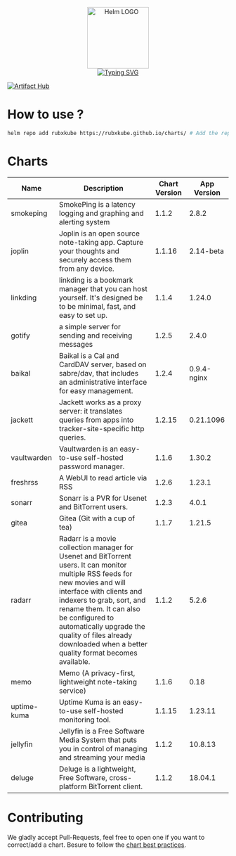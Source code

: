 <p align="center">
    <img src="https://helm.sh/img/helm.svg" width="140px" alt="Helm LOGO"/>
    <br>
    <a href="https://rubxkube.github.io/charts/"><img src="https://readme-typing-svg.herokuapp.com?font=Fira+Code&pause=1000&color=0F1689&background=FFFFFF00&center=true&vCenter=true&width=435&lines=QJOLY's+Chart+Repository;rubxkube.github.io%2Fhelm-charts;+Feel+free+to+contribute" alt="Typing SVG" /></a>
</p>

[![Artifact Hub](https://img.shields.io/endpoint?url=https://artifacthub.io/badge/repository/rubxkube)](https://artifacthub.io/packages/search?repo=rubxkube)

# How to use ? 

```bash
helm repo add rubxkube https://rubxkube.github.io/charts/ # Add the repo to your helm
```

# Charts

| Name  | Description | Chart Version | App Version |
|-------|-------------|---------------|-------------|
| smokeping | SmokePing is a latency logging and graphing and alerting system | 1.1.2 | 2.8.2 |
| joplin | Joplin is an open source note-taking app. Capture your thoughts and securely access them from any device. | 1.1.16 | 2.14-beta |
| linkding | linkding is a bookmark manager that you can host yourself. It's designed be to be minimal, fast, and easy to set up. | 1.1.4 | 1.24.0 |
| gotify | a simple server for sending and receiving messages | 1.2.5 | 2.4.0 |
| baikal | Baikal is a Cal and CardDAV server, based on sabre/dav, that includes an administrative interface for easy management. | 1.2.4 | 0.9.4-nginx |
| jackett | Jackett works as a proxy server: it translates queries from apps into tracker-site-specific http queries. | 1.2.15 | 0.21.1096 |
| vaultwarden | Vaultwarden is an easy-to-use self-hosted password manager. | 1.1.6 | 1.30.2 |
| freshrss | A WebUI to read article via RSS | 1.2.6 | 1.23.1 |
| sonarr | Sonarr is a PVR for Usenet and BitTorrent users. | 1.2.3 | 4.0.1 |
| gitea | Gitea (Git with a cup of tea) | 1.1.7 | 1.21.5 |
| radarr | Radarr is a movie collection manager for Usenet and BitTorrent users. It can monitor multiple RSS feeds for new movies and will interface with clients and indexers to grab, sort, and rename them. It can also be configured to automatically upgrade the quality of files already downloaded when a better quality format becomes available. | 1.1.2 | 5.2.6 |
| memo | Memo (A privacy-first, lightweight note-taking service) | 1.1.6 | 0.18 |
| uptime-kuma | Uptime Kuma is an easy-to-use self-hosted monitoring tool. | 1.1.15 | 1.23.11 |
| jellyfin | Jellyfin is a Free Software Media System that puts you in control of managing and streaming your media | 1.1.2 | 10.8.13 |
| deluge | Deluge is a lightweight, Free Software, cross-platform BitTorrent client. | 1.1.2 | 18.04.1 |


# Contributing 

We gladly accept Pull-Requests, feel free to open one if you want to correct/add a chart. Besure to follow the [chart best practices](https://helm.sh/docs/chart_best_practices/).
